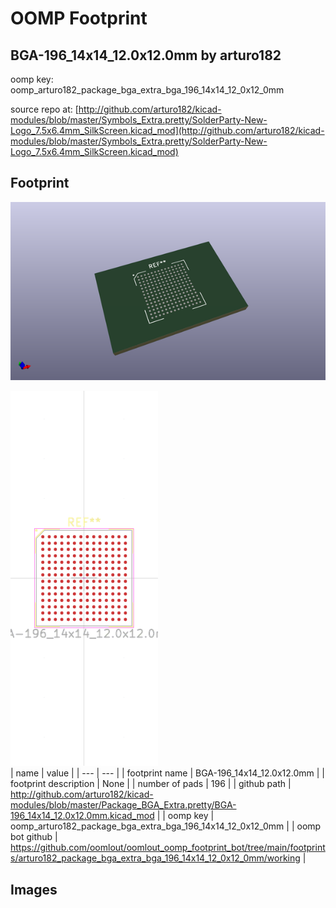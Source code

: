 # OOMP Footprint  
## BGA-196_14x14_12.0x12.0mm  by arturo182  
  
oomp key: oomp_arturo182_package_bga_extra_bga_196_14x14_12_0x12_0mm  
  
source repo at: [http://github.com/arturo182/kicad-modules/blob/master/Symbols_Extra.pretty/SolderParty-New-Logo_7.5x6.4mm_SilkScreen.kicad_mod](http://github.com/arturo182/kicad-modules/blob/master/Symbols_Extra.pretty/SolderParty-New-Logo_7.5x6.4mm_SilkScreen.kicad_mod)  
## Footprint  
  
[![working_kicad_pcb_3d.png](working_kicad_pcb_3d_600.png)](working_kicad_pcb_3d.png)  
  
[![working.png](working_600.png)](working.png)  
| name | value | 
| --- | --- | 
| footprint name | BGA-196_14x14_12.0x12.0mm | 
| footprint description | None | 
| number of pads | 196 | 
| github path | http://github.com/arturo182/kicad-modules/blob/master/Package_BGA_Extra.pretty/BGA-196_14x14_12.0x12.0mm.kicad_mod | 
| oomp key | oomp_arturo182_package_bga_extra_bga_196_14x14_12_0x12_0mm | 
| oomp bot github | https://github.com/oomlout/oomlout_oomp_footprint_bot/tree/main/footprints/arturo182_package_bga_extra_bga_196_14x14_12_0x12_0mm/working | 
## Images  
